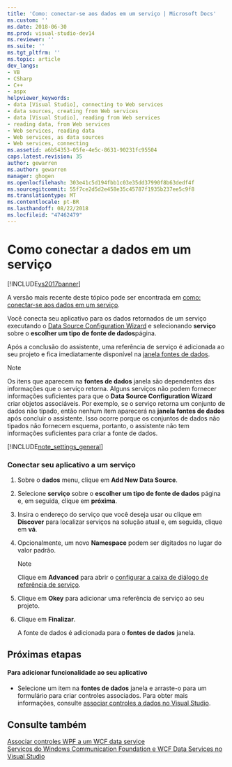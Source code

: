 ```yaml
---
title: 'Como: conectar-se aos dados em um serviço | Microsoft Docs'
ms.custom: ''
ms.date: 2018-06-30
ms.prod: visual-studio-dev14
ms.reviewer: ''
ms.suite: ''
ms.tgt_pltfrm: ''
ms.topic: article
dev_langs:
- VB
- CSharp
- C++
- aspx
helpviewer_keywords:
- data [Visual Studio], connecting to Web services
- data sources, creating from Web services
- data [Visual Studio], reading from Web services
- reading data, from Web services
- Web services, reading data
- Web services, as data sources
- Web services, connecting
ms.assetid: a6b54353-05fe-4e5c-8631-90231fc95504
caps.latest.revision: 35
author: gewarren
ms.author: gewarren
manager: ghogen
ms.openlocfilehash: 303e41c5d194fbb1c03e35dd37990f8b63dedf4f
ms.sourcegitcommit: 55f7ce2d5d2e458e35c45787f1935b237ee5c9f8
ms.translationtype: MT
ms.contentlocale: pt-BR
ms.lasthandoff: 08/22/2018
ms.locfileid: "47462479"
---
```

# <a name="how-to-connect-to-data-in-a-service"></a>Como conectar a dados em um serviço
[!INCLUDE[vs2017banner](../includes/vs2017banner.md)]

A versão mais recente deste tópico pode ser encontrada em [como: conectar-se aos dados em um serviço](https://docs.microsoft.com/visualstudio/data-tools/how-to-connect-to-data-in-a-service).  
  
  
Você conecta seu aplicativo para os dados retornados de um serviço executando o [Data Source Configuration Wizard](http://msdn.microsoft.com/library/c4df7de5-5da0-4064-940c-761dd6d9e28f) e selecionando **serviço** sobre o **escolher um tipo de fonte de dados**página.  
  
 Após a conclusão do assistente, uma referência de serviço é adicionada ao seu projeto e fica imediatamente disponível na [janela fontes de dados](http://msdn.microsoft.com/library/0d20f699-cc95-45b3-8ecb-c7edf1f67992).  
  
> [!NOTE]
>  Os itens que aparecem na **fontes de dados** janela são dependentes das informações que o serviço retorna. Alguns serviços não podem fornecer informações suficientes para que o **Data Source Configuration Wizard** criar objetos associáveis. Por exemplo, se o serviço retorna um conjunto de dados não tipado, então nenhum item aparecerá na **janela fontes de dados** após concluir o assistente. Isso ocorre porque os conjuntos de dados não tipados não fornecem esquema, portanto, o assistente não tem informações suficientes para criar a fonte de dados.  
  
 [!INCLUDE[note_settings_general](../includes/note-settings-general-md.md)]  
  
### <a name="to-connect-your-application-to-a-service"></a>Conectar seu aplicativo a um serviço  
  
1.  Sobre o **dados** menu, clique em **Add New Data Source**.  
  
2.  Selecione **serviço** sobre o **escolher um tipo de fonte de dados** página e, em seguida, clique em **próxima**.  
  
3.  Insira o endereço do serviço que você deseja usar ou clique em **Discover** para localizar serviços na solução atual e, em seguida, clique em **vá**.  
  
4.  Opcionalmente, um novo **Namespace** podem ser digitados no lugar do valor padrão.  
  
    > [!NOTE]
    >  Clique em **Advanced** para abrir o [configurar a caixa de diálogo de referência de serviço](../data-tools/configure-service-reference-dialog-box.md).  
  
5.  Clique em **Okey** para adicionar uma referência de serviço ao seu projeto.  
  
6.  Clique em **Finalizar**.  
  
     A fonte de dados é adicionada para o **fontes de dados** janela.  
  
## <a name="next-steps"></a>Próximas etapas  
  
#### <a name="to-add-functionality-to-your-application"></a>Para adicionar funcionalidade ao seu aplicativo  
  
-   Selecione um item na **fontes de dados** janela e arraste-o para um formulário para criar controles associados. Para obter mais informações, consulte [associar controles a dados no Visual Studio](../data-tools/bind-controls-to-data-in-visual-studio.md).  
  
## <a name="see-also"></a>Consulte também  
 [Associar controles WPF a um WCF data service](../data-tools/bind-wpf-controls-to-a-wcf-data-service.md)   
 [Serviços do Windows Communication Foundation e WCF Data Services no Visual Studio](../data-tools/windows-communication-foundation-services-and-wcf-data-services-in-visual-studio.md)

